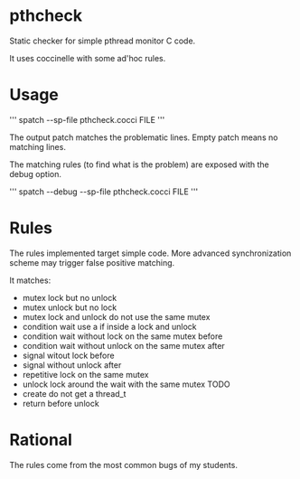 # pthcheck
Static checker for simple pthread monitor C code.

It uses coccinelle with some ad'hoc rules.

# Usage

'''
	spatch --sp-file pthcheck.cocci FILE
'''

The output patch matches the problematic lines. Empty patch means no
matching lines.

The matching rules (to find what is the problem) are exposed with the
debug option.

'''
	spatch --debug --sp-file pthcheck.cocci FILE
'''

# Rules

The rules implemented target simple code. More advanced
synchronization scheme may trigger false positive matching.

It matches:
- mutex lock but no unlock
- mutex unlock but no lock
- mutex lock and unlock do not use the same mutex
- condition wait use a if inside a lock and unlock
- condition wait without lock on the same mutex before
- condition wait without unlock on the same mutex after
- signal witout lock before
- signal without unlock after
- repetitive lock on the same mutex
- unlock lock around the wait with the same mutex
TODO
- create do not get a thread_t
- return before unlock

# Rational

The rules come from the most common bugs of my students. 


